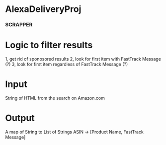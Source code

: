 # AlexaDeliveryProj


### SCRAPPER ###
# Logic to filter results
1, get rid of sponosored results
2, look for first item with FastTrack Message (?)
3, look for first item regardless of FastTrack Message (?)

# Input
String of HTML from the search on Amazon.com

# Output
A map of String to List of Strings
ASIN -> [Product Name, FastTrack Message]
